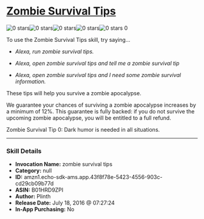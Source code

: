 # [Zombie Survival Tips](http://alexa.amazon.com/#skills/amzn1.echo-sdk-ams.app.43f8f78e-5423-4556-903c-cd29cb09b77d)
![0 stars](../../images/ic_star_border_black_18dp_1x.png)![0 stars](../../images/ic_star_border_black_18dp_1x.png)![0 stars](../../images/ic_star_border_black_18dp_1x.png)![0 stars](../../images/ic_star_border_black_18dp_1x.png)![0 stars](../../images/ic_star_border_black_18dp_1x.png) 0

To use the Zombie Survival Tips skill, try saying...

* *Alexa, run zombie survival tips.*

* *Alexa, open zombie survival tips and tell me a zombie survival tip*

* *Alexa, open zombie survival tips and I need some zombie survival information.*

These tips will help you survive a zombie apocalypse.  

We guarantee your chances of surviving a zombie apocalypse increases by a minimum of 12%.  This guarantee is fully backed: if you do not survive the upcoming zombie apocalypse, you will be entitled to a full refund.

Zombie Survival Tip 0: Dark humor is needed in all situations.

***

### Skill Details

* **Invocation Name:** zombie survival tips
* **Category:** null
* **ID:** amzn1.echo-sdk-ams.app.43f8f78e-5423-4556-903c-cd29cb09b77d
* **ASIN:** B01HRD9ZPI
* **Author:** Plinth
* **Release Date:** July 18, 2016 @ 07:27:24
* **In-App Purchasing:** No
